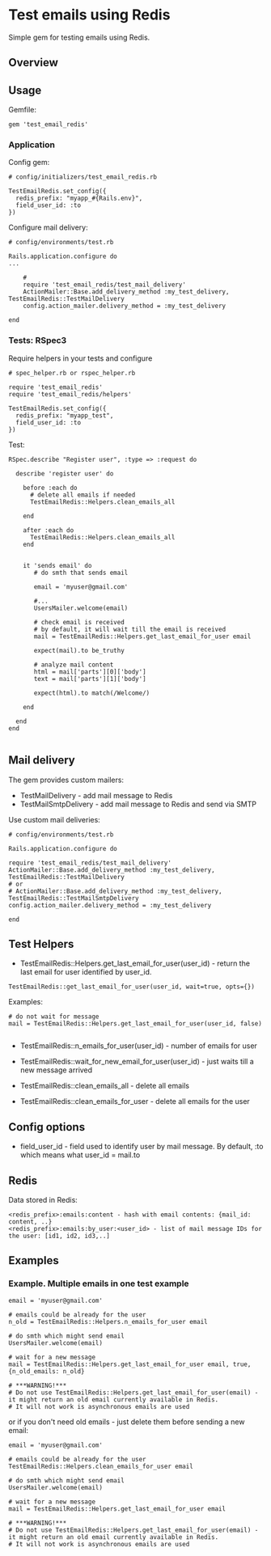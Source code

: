 # Test emails using Redis
Simple gem for testing emails using Redis.

## Overview


## Usage

Gemfile:
```
gem 'test_email_redis'

```

### Application

Config gem:
```
# config/initializers/test_email_redis.rb

TestEmailRedis.set_config({
  redis_prefix: "myapp_#{Rails.env}",
  field_user_id: :to
})

```

Configure mail delivery:
```
# config/environments/test.rb

Rails.application.configure do
...

    #
    require 'test_email_redis/test_mail_delivery'
    ActionMailer::Base.add_delivery_method :my_test_delivery, TestEmailRedis::TestMailDelivery
    config.action_mailer.delivery_method = :my_test_delivery

end

```

### Tests: RSpec3

Require helpers in your tests and configure
```
# spec_helper.rb or rspec_helper.rb

require 'test_email_redis'
require 'test_email_redis/helpers'

TestEmailRedis.set_config({
  redis_prefix: "myapp_test",
  field_user_id: :to
})

```


Test:
```
RSpec.describe "Register user", :type => :request do

  describe 'register user' do

    before :each do
      # delete all emails if needed
      TestEmailRedis::Helpers.clean_emails_all

    end

    after :each do
      TestEmailRedis::Helpers.clean_emails_all
    end


    it 'sends email' do
       # do smth that sends email

       email = 'myuser@gmail.com'

       #...
       UsersMailer.welcome(email)

       # check email is received
       # by default, it will wait till the email is received
       mail = TestEmailRedis::Helpers.get_last_email_for_user email

       expect(mail).to be_truthy

       # analyze mail content
       html = mail['parts'][0]['body']
       text = mail['parts'][1]['body']

       expect(html).to match(/Welcome/)

    end

  end
end


```


## Mail delivery

The gem provides custom mailers:
* TestMailDelivery - add mail message to Redis
* TestMailSmtpDelivery - add mail message to Redis and send via SMTP

Use custom mail deliveries:
```
# config/environments/test.rb

Rails.application.configure do

require 'test_email_redis/test_mail_delivery'
ActionMailer::Base.add_delivery_method :my_test_delivery, TestEmailRedis::TestMailDelivery
# or
# ActionMailer::Base.add_delivery_method :my_test_delivery, TestEmailRedis::TestMailSmtpDelivery
config.action_mailer.delivery_method = :my_test_delivery

end

```



## Test Helpers

* TestEmailRedis::Helpers.get_last_email_for_user(user_id) - return the last email for user identified by user_id.
```
TestEmailRedis::get_last_email_for_user(user_id, wait=true, opts={})

```


Examples:

```
# do not wait for message
mail = TestEmailRedis::Helpers.get_last_email_for_user(user_id, false)


```

* TestEmailRedis::n_emails_for_user(user_id) - number of emails for user
* TestEmailRedis::wait_for_new_email_for_user(user_id) - just waits till a new message arrived

* TestEmailRedis::clean_emails_all - delete all emails
* TestEmailRedis::clean_emails_for_user - delete all emails for the user





## Config options

* field_user_id - field used to identify user by mail message. By default, :to which means what user_id = mail.to


## Redis

Data stored in Redis:

```
<redis_prefix>:emails:content - hash with email contents: {mail_id: content, ..}
<redis_prefix>:emails:by_user:<user_id> - list of mail message IDs for the user: [id1, id2, id3,..]
```

## Examples

### Example. Multiple emails in one test example

```
email = 'myuser@gmail.com'

# emails could be already for the user
n_old = TestEmailRedis::Helpers.n_emails_for_user email

# do smth which might send email
UsersMailer.welcome(email)

# wait for a new message
mail = TestEmailRedis::Helpers.get_last_email_for_user email, true, {n_old_emails: n_old}

# ***WARNING!***
# Do not use TestEmailRedis::Helpers.get_last_email_for_user(email) - it might return an old email currently available in Redis.
# It will not work is asynchronous emails are used

```

or if you don't need old emails - just delete them before sending a new email:

```
email = 'myuser@gmail.com'

# emails could be already for the user
TestEmailRedis::Helpers.clean_emails_for_user email

# do smth which might send email
UsersMailer.welcome(email)

# wait for a new message
mail = TestEmailRedis::Helpers.get_last_email_for_user email

# ***WARNING!***
# Do not use TestEmailRedis::Helpers.get_last_email_for_user(email) - it might return an old email currently available in Redis.
# It will not work is asynchronous emails are used
```
